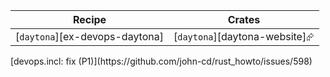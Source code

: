 | Recipe | Crates |
|--------|--------|
| [`daytona`][ex-devops-daytona] | [`daytona`][daytona-website]⮳ |

<div class="hidden">
[devops.incl: fix (P1)](https://github.com/john-cd/rust_howto/issues/598)

</div>
